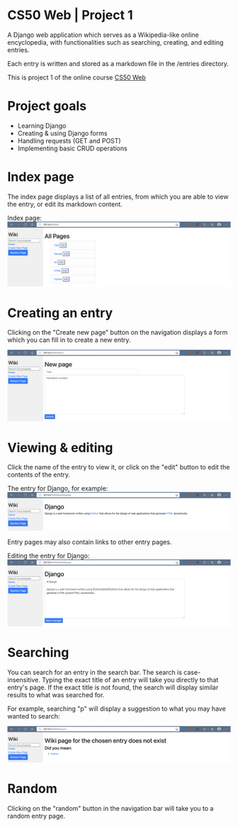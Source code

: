 # CS50 Web | Project 1
A Django web application which serves as a Wikipedia-like online encyclopedia, with functionalities such as searching, creating, and editing entries.

Each entry is written and stored as a markdown file in the /entries directory.

This is project 1 of the online course [CS50 Web](https://cs50.harvard.edu/web/2020/)

# Project goals
- Learning Django
- Creating & using Django forms
- Handling requests (GET and POST)
- Implementing basic CRUD operations

# Index page
The index page displays a list of all entries, from which you are able to view the entry, or edit its markdown content.

Index page:
![Index page](static/images/index.png)

# Creating an entry
Clicking on the "Create new page" button on the navigation displays a form which you can fill in to create a new entry.

![Create a new entry](static/images/create.png)

# Viewing & editing
Click the name of the entry to view it, or click on the "edit" button to edit the contents of the entry.

The entry for Django, for example:
![Entry details](static/images/entry.png)

Entry pages may also contain links to other entry pages.

Editing the entry for Django:
![Edit an entry](static/images/edit.png)

# Searching
You can search for an entry in the search bar. The search is case-insensitive. Typing the exact title of an entry will take you directly to that entry's page. If the exact title is not found, the search will display similar results to what was searched for.

For example, searching "p" will display a suggestion to what you may have wanted to search:

![Search assist](static/images/search.png)

# Random
Clicking on the "random" button in the navigation bar will take you to a random entry page.
